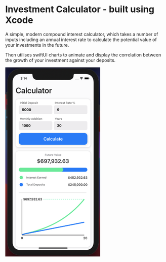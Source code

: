 # Investment Calculator - built using Xcode

A simple, modern compound interest calculator, which takes a number of inputs including an annual interest rate to calculate the potential value of your investments in the future. 

Then utilises swiftUI charts to animate and display the correlation between the growth of your investment against your deposits. 

<img src="screenshot.png" width="300">
